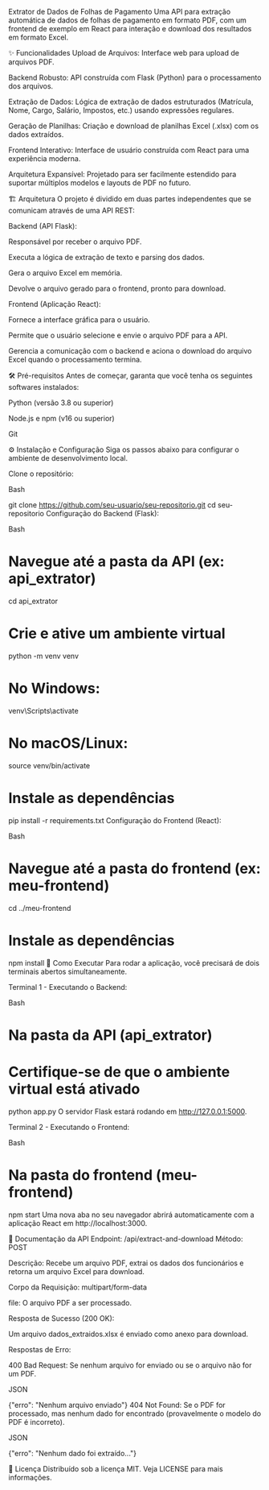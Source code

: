 Extrator de Dados de Folhas de Pagamento
Uma API para extração automática de dados de folhas de pagamento em formato PDF, com um frontend de exemplo em React para interação e download dos resultados em formato Excel.

✨ Funcionalidades
Upload de Arquivos: Interface web para upload de arquivos PDF.

Backend Robusto: API construída com Flask (Python) para o processamento dos arquivos.

Extração de Dados: Lógica de extração de dados estruturados (Matrícula, Nome, Cargo, Salário, Impostos, etc.) usando expressões regulares.

Geração de Planilhas: Criação e download de planilhas Excel (.xlsx) com os dados extraídos.

Frontend Interativo: Interface de usuário construída com React para uma experiência moderna.

Arquitetura Expansível: Projetado para ser facilmente estendido para suportar múltiplos modelos e layouts de PDF no futuro.

🏗️ Arquitetura
O projeto é dividido em duas partes independentes que se comunicam através de uma API REST:

Backend (API Flask):

Responsável por receber o arquivo PDF.

Executa a lógica de extração de texto e parsing dos dados.

Gera o arquivo Excel em memória.

Devolve o arquivo gerado para o frontend, pronto para download.

Frontend (Aplicação React):

Fornece a interface gráfica para o usuário.

Permite que o usuário selecione e envie o arquivo PDF para a API.

Gerencia a comunicação com o backend e aciona o download do arquivo Excel quando o processamento termina.

🛠️ Pré-requisitos
Antes de começar, garanta que você tenha os seguintes softwares instalados:

Python (versão 3.8 ou superior)

Node.js e npm (v16 ou superior)

Git

⚙️ Instalação e Configuração
Siga os passos abaixo para configurar o ambiente de desenvolvimento local.

Clone o repositório:

Bash

git clone https://github.com/seu-usuario/seu-repositorio.git
cd seu-repositorio
Configuração do Backend (Flask):

Bash

# Navegue até a pasta da API (ex: api_extrator)
cd api_extrator

# Crie e ative um ambiente virtual
python -m venv venv
# No Windows:
venv\Scripts\activate
# No macOS/Linux:
source venv/bin/activate

# Instale as dependências
pip install -r requirements.txt
Configuração do Frontend (React):

Bash

# Navegue até a pasta do frontend (ex: meu-frontend)
cd ../meu-frontend

# Instale as dependências
npm install
🚀 Como Executar
Para rodar a aplicação, você precisará de dois terminais abertos simultaneamente.

Terminal 1 - Executando o Backend:

Bash

# Na pasta da API (api_extrator)
# Certifique-se de que o ambiente virtual está ativado
python app.py
O servidor Flask estará rodando em http://127.0.0.1:5000.

Terminal 2 - Executando o Frontend:

Bash

# Na pasta do frontend (meu-frontend)
npm start
Uma nova aba no seu navegador abrirá automaticamente com a aplicação React em http://localhost:3000.

📖 Documentação da API
Endpoint: /api/extract-and-download
Método: POST

Descrição: Recebe um arquivo PDF, extrai os dados dos funcionários e retorna um arquivo Excel para download.

Corpo da Requisição: multipart/form-data

file: O arquivo PDF a ser processado.

Resposta de Sucesso (200 OK):

Um arquivo dados_extraidos.xlsx é enviado como anexo para download.

Respostas de Erro:

400 Bad Request: Se nenhum arquivo for enviado ou se o arquivo não for um PDF.

JSON

{"erro": "Nenhum arquivo enviado"}
404 Not Found: Se o PDF for processado, mas nenhum dado for encontrado (provavelmente o modelo do PDF é incorreto).

JSON

{"erro": "Nenhum dado foi extraído..."}

📜 Licença
Distribuído sob a licença MIT. Veja LICENSE para mais informações.
